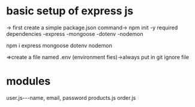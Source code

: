 basic setup of express js
==========================
-> first create a simple package.json
command-> npm init -y
required dependencies
-express
-mongoose
-dotenv
-nodemon

npm i express mongoose dotenv nodemon

=>create a file named .env (environment fies)->always put in git ignore file


modules
======
user.js---name, email, password
products.js
order.js
